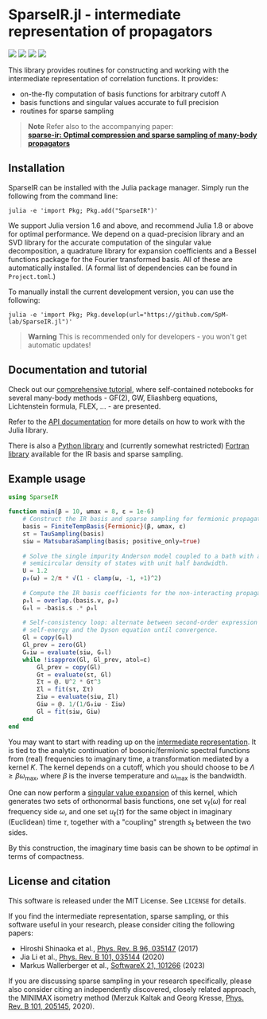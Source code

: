 SparseIR.jl - intermediate representation of propagators
==============================================================
[![][docs-stable-img]][docs-stable-url]
[![][docs-dev-img]][docs-dev-url] 
[![][GHA-img]][GHA-url]
[![][codecov-img]][codecov-url]

This library provides routines for constructing and working with the
intermediate representation of correlation functions. It provides:

 - on-the-fly computation of basis functions for arbitrary cutoff Λ
 - basis functions and singular values accurate to full precision
 - routines for sparse sampling

> **Note**
> Refer also to the accompanying paper:<br>
> **[sparse-ir: Optimal compression and sparse sampling of many-body propagators](https://doi.org/10.1016/j.softx.2022.101266)**

Installation
------------
SparseIR can be installed with the Julia package manager. Simply run the following from the command line:
```
julia -e 'import Pkg; Pkg.add("SparseIR")'
```
We support Julia version 1.6 and above, and recommend Julia 1.8 or above for optimal performance. We 
depend on a quad-precision library and an SVD library for the accurate computation of the singular
value decomposition, a quadrature library for expansion coefficients and a Bessel functions
package for the Fourier transformed basis. All of these are automatically installed.
(A formal list of dependencies can be found in `Project.toml`.)

To manually install the current development version, you can use the following:
```
julia -e 'import Pkg; Pkg.develop(url="https://github.com/SpM-lab/SparseIR.jl")'
```
> **Warning**
> This is recommended only for developers - you won't get automatic updates!

Documentation and tutorial
--------------------------
Check out our [comprehensive tutorial], where self-contained
notebooks for several many-body methods - GF(2), GW, Eliashberg equations,
Lichtenstein formula, FLEX, ... - are presented.

Refer to the [API documentation] for more details on how to work
with the Julia library.

There is also a [Python library] and (currently somewhat restricted)
[Fortran library] available for the IR basis and sparse sampling.

[comprehensive tutorial]: https://spm-lab.github.io/sparse-ir-tutorial
[API documentation]: https://spm-lab.github.io/SparseIR.jl/stable/
[Python library]: https://github.com/SpM-lab/sparse-ir
[Fortran library]: https://github.com/SpM-lab/sparse-ir-fortran

Example usage
-------------
```julia
using SparseIR

function main(β = 10, ωmax = 8, ε = 1e-6)
    # Construct the IR basis and sparse sampling for fermionic propagators
    basis = FiniteTempBasis{Fermionic}(β, ωmax, ε)
    sτ = TauSampling(basis)
    siω = MatsubaraSampling(basis; positive_only=true)
    
    # Solve the single impurity Anderson model coupled to a bath with a
    # semicircular density of states with unit half bandwidth.
    U = 1.2
    ρ₀(ω) = 2/π * √(1 - clamp(ω, -1, +1)^2)
    
    # Compute the IR basis coefficients for the non-interacting propagator
    ρ₀l = overlap.(basis.v, ρ₀)
    G₀l = -basis.s .* ρ₀l
    
    # Self-consistency loop: alternate between second-order expression for the
    # self-energy and the Dyson equation until convergence.
    Gl = copy(G₀l)
    Gl_prev = zero(Gl)
    G₀iω = evaluate(siω, G₀l)
    while !isapprox(Gl, Gl_prev, atol=ε)
        Gl_prev = copy(Gl)
        Gτ = evaluate(sτ, Gl)
        Στ = @. U^2 * Gτ^3
        Σl = fit(sτ, Στ)
        Σiω = evaluate(siω, Σl)
        Giω = @. 1/(1/G₀iω - Σiω)
        Gl = fit(siω, Giω)
    end
end
```

You may want to start with reading up on the [intermediate representation].
It is tied to the analytic continuation of bosonic/fermionic spectral
functions from (real) frequencies to imaginary time, a transformation mediated
by a kernel $K$. The kernel depends on a cutoff, which you should choose to
be $\Lambda \geq \beta \omega_{\mathrm{max}}$, where $\beta$ is the inverse
temperature and $\omega_{\mathrm{max}}$ is the bandwidth.

One can now perform a [singular value expansion] of this kernel, which
generates two sets of orthonormal basis functions, one set $v_\ell(\omega)$ for
real frequency side $\omega$, and one set $u_\ell(\tau)$ for the same object in
imaginary (Euclidean) time $\tau$, together with a "coupling" strength
$s_\ell$ between the two sides.

By this construction, the imaginary time basis can be shown to be *optimal* in
terms of compactness.

[intermediate representation]: https://arxiv.org/abs/2106.12685
[singular value expansion]: https://w.wiki/3poQ

License and citation
--------------------
This software is released under the MIT License. See `LICENSE` for details.

If you find the intermediate representation, sparse sampling, or this software
useful in your research, please consider citing the following papers:

 - Hiroshi Shinaoka et al., [Phys. Rev. B 96, 035147]  (2017)
 - Jia Li et al., [Phys. Rev. B 101, 035144] (2020)
 - Markus Wallerberger et al., [SoftwareX 21, 101266] (2023)

If you are discussing sparse sampling in your research specifically, please
also consider citing an independently discovered, closely related approach, the
MINIMAX isometry method (Merzuk Kaltak and Georg Kresse,
[Phys. Rev. B 101, 205145], 2020).

[Phys. Rev. B 96, 035147]: https://doi.org/10.1103/PhysRevB.96.035147
[Phys. Rev. B 101, 035144]: https://doi.org/10.1103/PhysRevB.101.035144
[SoftwareX 21, 101266]: https://doi.org/10.1016/j.softx.2022.101266
[Phys. Rev. B 101, 205145]: https://doi.org/10.1103/PhysRevB.101.205145


[docs-dev-img]: https://img.shields.io/badge/docs-dev-blue.svg
[docs-dev-url]: https://spm-lab.github.io/SparseIR.jl/dev/
[docs-stable-img]: https://img.shields.io/badge/docs-stable-blue.svg
[docs-stable-url]: https://spm-lab.github.io/SparseIR.jl/stable/
[GHA-img]: https://github.com/SpM-lab/SparseIR.jl/workflows/CI/badge.svg
[GHA-url]: https://github.com/SpM-lab/SparseIR.jl/actions?query=workflows/CI
[codecov-img]: https://codecov.io/gh/SpM-lab/SparseIR.jl/branch/main/graph/badge.svg?token=tdMvTruYa4
[codecov-url]: https://codecov.io/gh/SpM-lab/SparseIR.jl

[issues-url]: https://github.com/SpM-lab/SparseIR.jl/issues
